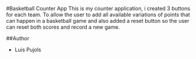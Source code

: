 #Basketball Counter App
This is my counter application, i created 3 buttons for each team. To allow the user to add all available variations of points that can happen in a basketball game
and also added a reset button so the user can reset both scores and record a new game.

##Author
- Luis Pujols